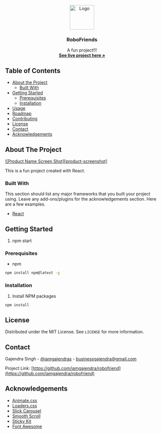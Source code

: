 
<!-- PROJECT LOGO -->
<br />
<p align="center">
  <a href="https://github.com/othneildrew/Best-README-Template">
    <img src="https://cdn.dribbble.com/users/959978/screenshots/2272166/robo_logo.png" alt="Logo" width="80" height="80">
  </a>

  <h3 align="center">RoboFriends</h3>

  <p align="center">
    A fun project!!!
    <br />
    <a href="https://lucid-almeida-505035.netlify.app/"><strong>See live project here »</strong></a>
    <br />
  </p>
</p>



<!-- TABLE OF CONTENTS -->
## Table of Contents

* [About the Project](#about-the-project)
  * [Built With](#built-with)
* [Getting Started](#getting-started)
  * [Prerequisites](#prerequisites)
  * [Installation](#installation)
* [Usage](#usage)
* [Roadmap](#roadmap)
* [Contributing](#contributing)
* [License](#license)
* [Contact](#contact)
* [Acknowledgements](#acknowledgements)



<!-- ABOUT THE PROJECT -->
## About The Project

[![Product Name Screen Shot][product-screenshot]](https://example.com)

This is a fun project created with React.


### Built With
This section should list any major frameworks that you built your project using. Leave any add-ons/plugins for the acknowledgements section. Here are a few examples.
* [React]()

<!-- GETTING STARTED -->
## Getting Started

1) npm start
### Prerequisites

* npm
```sh
npm install npm@latest -g
```

### Installation


1. Install NPM packages
```sh
npm install
```









<!-- LICENSE -->
## License

Distributed under the MIT License. See `LICENSE` for more information.



<!-- CONTACT -->
## Contact

Gajendra Singh - [@iamgajendras](https://linkedin/in/iamgajendras) - businessgajendra@gmail.com

Project Link: [https://github.com/iamgajendra/robofriend](https://github.com/iamgajendra/robofriend)



<!-- ACKNOWLEDGEMENTS -->
## Acknowledgements
* [Animate.css](https://daneden.github.io/animate.css)
* [Loaders.css](https://connoratherton.com/loaders)
* [Slick Carousel](https://kenwheeler.github.io/slick)
* [Smooth Scroll](https://github.com/cferdinandi/smooth-scroll)
* [Sticky Kit](http://leafo.net/sticky-kit)
* [Font Awesome](https://fontawesome.com)





